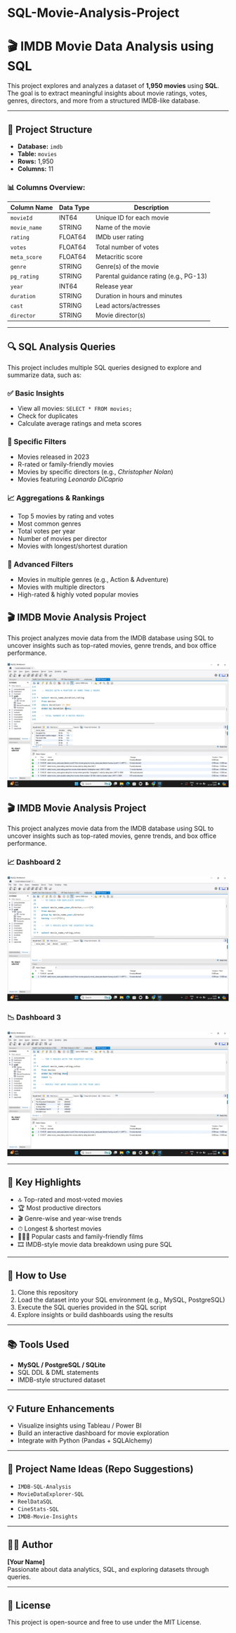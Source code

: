 # SQL-Movie-Analysis-Project

# 🎬 IMDB Movie Data Analysis using SQL

This project explores and analyzes a dataset of **1,950 movies** using **SQL**. The goal is to extract meaningful insights about movie ratings, votes, genres, directors, and more from a structured IMDB-like database.

---

## 📁 Project Structure

- **Database:** `imdb`
- **Table:** `movies`
- **Rows:** 1,950  
- **Columns:** 11

### 📊 Columns Overview:

| Column Name   | Data Type     | Description                             |
|---------------|---------------|-----------------------------------------|
| `movieId`     | INT64         | Unique ID for each movie                |
| `movie_name`  | STRING        | Name of the movie                       |
| `rating`      | FLOAT64       | IMDb user rating                        |
| `votes`       | FLOAT64       | Total number of votes                   |
| `meta_score`  | FLOAT64       | Metacritic score                        |
| `genre`       | STRING        | Genre(s) of the movie                   |
| `pg_rating`   | STRING        | Parental guidance rating (e.g., PG-13)  |
| `year`        | INT64         | Release year                            |
| `duration`    | STRING        | Duration in hours and minutes           |
| `cast`        | STRING        | Lead actors/actresses                   |
| `director`    | STRING        | Movie director(s)                       |

---

## 🔍 SQL Analysis Queries

This project includes multiple SQL queries designed to explore and summarize data, such as:

### ✅ Basic Insights
- View all movies: `SELECT * FROM movies;`
- Check for duplicates
- Calculate average ratings and meta scores

### 🎯 Specific Filters
- Movies released in 2023
- R-rated or family-friendly movies
- Movies by specific directors (e.g., *Christopher Nolan*)
- Movies featuring *Leonardo DiCaprio*

### 📈 Aggregations & Rankings
- Top 5 movies by rating and votes
- Most common genres
- Total votes per year
- Number of movies per director
- Movies with longest/shortest duration

### 🧠 Advanced Filters
- Movies in multiple genres (e.g., Action & Adventure)
- Movies with multiple directors
- High-rated & highly voted popular movies

## 🎬 IMDB Movie Analysis Project

This project analyzes movie data from the IMDB database using SQL to uncover insights such as top-rated movies, genre trends, and box office performance.

![IMDB Analysis](https://raw.githubusercontent.com/samiksha29-patil/SQL-Movie-Analysis-Project/main/imdb%201.jpeg)

## 🎬 IMDB Movie Analysis Project

This project analyzes movie data from the IMDB database using SQL to uncover insights such as top-rated movies, genre trends, and box office performance.

### 📈 Dashboard 2

![IMDB Analysis 2](https://raw.githubusercontent.com/samiksha29-patil/SQL-Movie-Analysis-Project/main/imdb%202.jpeg)

### 📉 Dashboard 3

![IMDB Analysis 3](https://raw.githubusercontent.com/samiksha29-patil/SQL-Movie-Analysis-Project/main/imdb%203.jpeg)

---

## 📌 Key Highlights

- 🔝 Top-rated and most-voted movies
- 🏆 Most productive directors
- 🎬 Genre-wise and year-wise trends
- ⏱ Longest & shortest movies
- 🧑‍🤝‍🧑 Popular casts and family-friendly films
- 🎞 IMDB-style movie data breakdown using pure SQL

---

## 🚀 How to Use

1. Clone this repository
2. Load the dataset into your SQL environment (e.g., MySQL, PostgreSQL)
3. Execute the SQL queries provided in the SQL script
4. Explore insights or build dashboards using the results

---

## 📚 Tools Used

- **MySQL / PostgreSQL / SQLite**
- SQL DDL & DML statements
- IMDB-style structured dataset

---

## 💡 Future Enhancements

- Visualize insights using Tableau / Power BI
- Build an interactive dashboard for movie exploration
- Integrate with Python (Pandas + SQLAlchemy)

---

## 📌 Project Name Ideas (Repo Suggestions)

- `IMDB-SQL-Analysis`
- `MovieDataExplorer-SQL`
- `ReelDataSQL`
- `CineStats-SQL`
- `IMDB-Movie-Insights`

---

## 🧑‍💻 Author

**[Your Name]**  
Passionate about data analytics, SQL, and exploring datasets through queries.

---

## 📜 License

This project is open-source and free to use under the MIT License.
